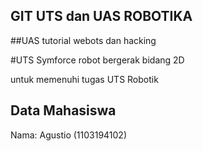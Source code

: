 ## GIT UTS dan UAS ROBOTIKA 

##UAS
tutorial webots dan hacking 

#UTS
Symforce robot bergerak bidang 2D

untuk memenuhi tugas UTS Robotik 

## Data Mahasiswa
Nama: Agustio (1103194102)
